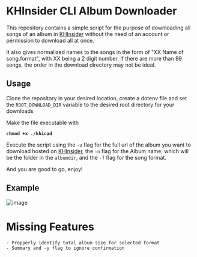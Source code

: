 # KHInsider CLI Album Downloader
This repository contains a simple script for the purpose of downloading all songs of an album in [KHInsider](https://downloads.khinsider.com/) without the need of an account or permission to download all at once.

It also gives normalized names to the songs in the form of "XX Name of song.format", with XX being a 2 digit number. If there are more than 99 songs, the order in the download directory may not be ideal.

## Usage
Clone the repository in your desired location, create a dotenv file and set the `ROOT_DOWNLOAD_DIR` variable to the desired root directory for your downloads

Make the file executable with

 **`chmod +x ./khicad`**

Execute the script using the `-u` flag for the full url of the album you want to download hosted on [KHInsider](https://downloads.khinsider.com/), the `-n` flag for the Album name, which will be the folder in the `albumdir`, and the `-f` flag for the song format.

And you are good to go, enjoy!

## Example

![image](https://user-images.githubusercontent.com/121802206/210231663-85b6cd05-afc6-4c06-93b2-e32faacb35c4.png)

# Missing Features

```
- Propperly identify total album size for selected format
- Summary and -y flag to ignore confirmation
```
